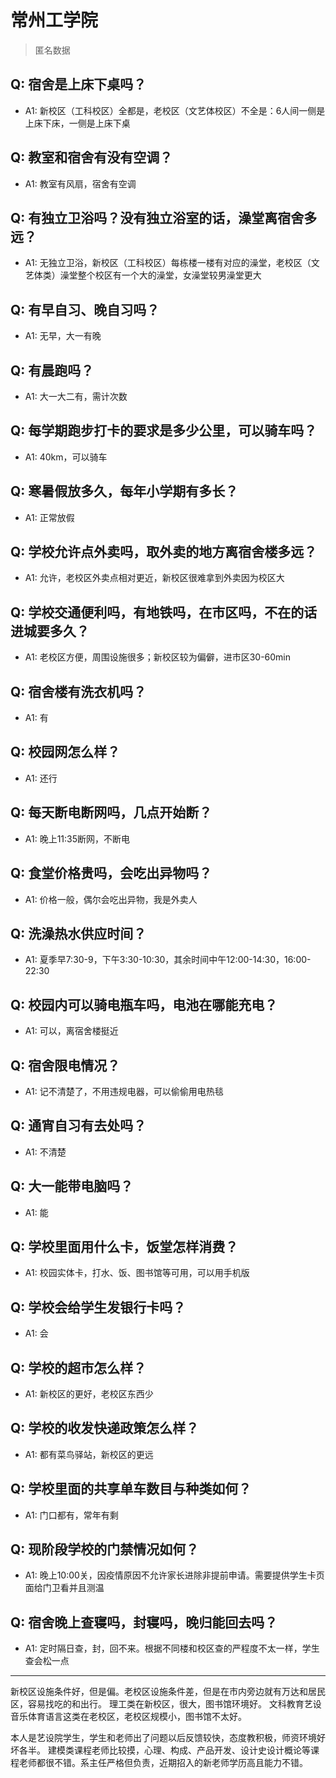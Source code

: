 # 常州工学院
> 匿名数据
## Q: 宿舍是上床下桌吗？
- A1: 新校区（工科校区）全都是，老校区（文艺体校区）不全是：6人间一侧是上床下床，一侧是上床下桌
## Q: 教室和宿舍有没有空调？
- A1: 教室有风扇，宿舍有空调
## Q: 有独立卫浴吗？没有独立浴室的话，澡堂离宿舍多远？
- A1: 无独立卫浴，新校区（工科校区）每栋楼一楼有对应的澡堂，老校区（文艺体类）澡堂整个校区有一个大的澡堂，女澡堂较男澡堂更大
## Q: 有早自习、晚自习吗？
- A1: 无早，大一有晚
## Q: 有晨跑吗？
- A1: 大一大二有，需计次数
## Q: 每学期跑步打卡的要求是多少公里，可以骑车吗？
- A1: 40km，可以骑车
## Q: 寒暑假放多久，每年小学期有多长？
- A1: 正常放假
## Q: 学校允许点外卖吗，取外卖的地方离宿舍楼多远？
- A1: 允许，老校区外卖点相对更近，新校区很难拿到外卖因为校区大
## Q: 学校交通便利吗，有地铁吗，在市区吗，不在的话进城要多久？
- A1: 老校区方便，周围设施很多；新校区较为偏僻，进市区30-60min
## Q: 宿舍楼有洗衣机吗？
- A1: 有
## Q: 校园网怎么样？
- A1: 还行
## Q: 每天断电断网吗，几点开始断？
- A1: 晚上11:35断网，不断电
## Q: 食堂价格贵吗，会吃出异物吗？
- A1: 价格一般，偶尔会吃出异物，我是外卖人
## Q: 洗澡热水供应时间？
- A1: 夏季早7:30-9，下午3:30-10:30，其余时间中午12:00-14:30，16:00-22:30
## Q: 校园内可以骑电瓶车吗，电池在哪能充电？
- A1: 可以，离宿舍楼挺近
## Q: 宿舍限电情况？
- A1: 记不清楚了，不用违规电器，可以偷偷用电热毯
## Q: 通宵自习有去处吗？
- A1: 不清楚
## Q: 大一能带电脑吗？
- A1: 能
## Q: 学校里面用什么卡，饭堂怎样消费？
- A1: 校园实体卡，打水、饭、图书馆等可用，可以用手机版
## Q: 学校会给学生发银行卡吗？
- A1: 会
## Q: 学校的超市怎么样？
- A1: 新校区的更好，老校区东西少
## Q: 学校的收发快递政策怎么样？
- A1: 都有菜鸟驿站，新校区的更远
## Q: 学校里面的共享单车数目与种类如何？
- A1: 门口都有，常年有剩
## Q: 现阶段学校的门禁情况如何？
- A1: 晚上10:00关，因疫情原因不允许家长进除非提前申请。需要提供学生卡页面给门卫看并且测温
## Q: 宿舍晚上查寝吗，封寝吗，晚归能回去吗？
- A1: 定时隔日查，封，回不来。根据不同楼和校区查的严程度不太一样，学生查会松一点
***
新校区设施条件好，但是偏。老校区设施条件差，但是在市内旁边就有万达和居民区，容易找吃的和出行。
理工类在新校区，很大，图书馆环境好。
文科教育艺设音乐体育语言这类在老校区，老校区规模小，图书馆不太好。

本人是艺设院学生，学生和老师出了问题以后反馈较快，态度教积极，师资环境好坏各半。
建模类课程老师比较摸，心理、构成、产品开发、设计史设计概论等课程老师都很不错。系主任严格但负责，近期招入的新老师学历高且能力不错。